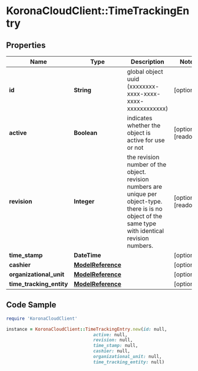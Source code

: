 # KoronaCloudClient::TimeTrackingEntry

## Properties

Name | Type | Description | Notes
------------ | ------------- | ------------- | -------------
**id** | **String** | global object uuid (xxxxxxxx-xxxx-xxxx-xxxx-xxxxxxxxxxxx) | [optional] 
**active** | **Boolean** | indicates whether the object is active for use or not | [optional] [readonly] 
**revision** | **Integer** | the revision number of the object. revision numbers are unique per object-type. there is is no object of the same type with identical revision numbers. | [optional] [readonly] 
**time_stamp** | **DateTime** |  | [optional] 
**cashier** | [**ModelReference**](ModelReference.md) |  | [optional] 
**organizational_unit** | [**ModelReference**](ModelReference.md) |  | [optional] 
**time_tracking_entity** | [**ModelReference**](ModelReference.md) |  | [optional] 

## Code Sample

```ruby
require 'KoronaCloudClient'

instance = KoronaCloudClient::TimeTrackingEntry.new(id: null,
                                 active: null,
                                 revision: null,
                                 time_stamp: null,
                                 cashier: null,
                                 organizational_unit: null,
                                 time_tracking_entity: null)
```


